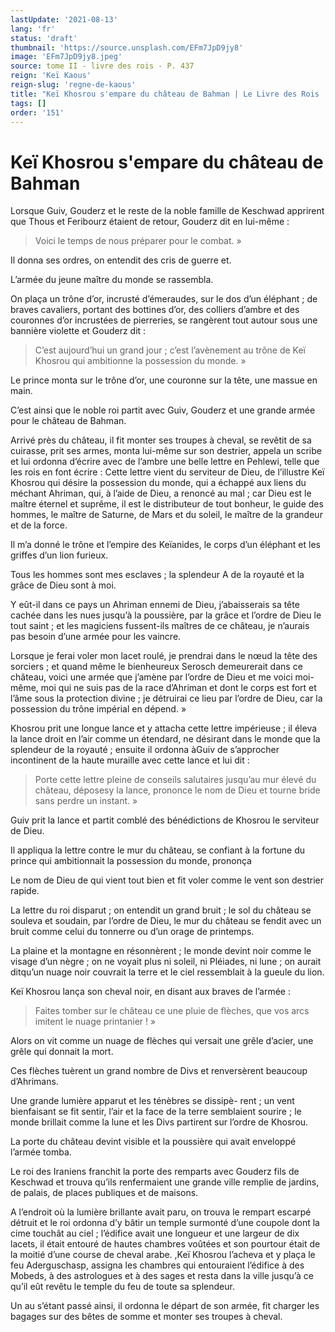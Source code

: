 ```yaml
---
lastUpdate: '2021-08-13'
lang: 'fr'
status: 'draft'
thumbnail: 'https://source.unsplash.com/EFm7JpD9jy8'
image: 'EFm7JpD9jy8.jpeg'
source: tome II - livre des rois - P. 437
reign: 'Keï Kaous'
reign-slug: 'regne-de-kaous'
title: "Keï Khosrou s'empare du château de Bahman | Le Livre des Rois | Shâhnâmeh"
tags: []
order: '151'
---
```


<!-- LTeX: language=fr -->

# Keï Khosrou s'empare du château de Bahman

Lorsque Guiv, Gouderz et le reste de la noble famille de Keschwad apprirent que Thous et Feribourz étaient de retour, Gouderz dit en lui-même :

> Voici le temps de nous préparer pour le combat. »

Il donna ses ordres, on entendit des cris de guerre et.

L’armée du jeune maître du monde se rassembla.

On plaça un trône d’or, incrusté d’émeraudes, sur le dos d’un éléphant ; de braves cavaliers, portant des bottines d’or, des colliers d’ambre et des couronnes d’or incrustées de pierreries, se rangèrent tout autour sous une bannière violette et Gouderz dit :

> C’est aujourd’hui un grand jour ; c’est l’avènement au trône de Keï Khosrou qui ambitionne la possession du monde. »

Le prince monta sur le trône d’or, une couronne sur la tête, une massue en main.

C’est ainsi que le noble roi partit avec Guiv, Gouderz et une grande armée pour le château de Bahman.

Arrivé près du château, il fit monter ses troupes à cheval, se revêtit de sa cuirasse, prit ses armes, monta lui-même sur son destrier, appela un scribe et lui ordonna d’écrire avec de l’ambre une belle lettre en Pehlewi, telle que les rois en font écrire : Cette lettre vient du serviteur de Dieu, de l’illustre Keï Khosrou qui désire la possession du monde, qui a échappé aux liens du méchant Ahriman, qui, à l’aide de Dieu, a renoncé au mal ; car Dieu est le maître éternel et suprême, il est le distributeur de tout bonheur, le guide des hommes, le maître de Saturne, de Mars et du soleil, le maître de la grandeur et de la force.

Il m’a donné le trône et l’empire des Keïanides, le corps d’un éléphant et les griffes d’un lion furieux.

Tous les hommes sont mes esclaves ; la splendeur A de la royauté et la grâce de Dieu sont à moi.

Y eût-il dans ce pays un Ahriman ennemi de Dieu, j’abaisserais sa tête cachée dans les nues jusqu’à la poussière, par la grâce et l’ordre de Dieu le tout saint ; et les magiciens fussent-ils maîtres de ce château, je n’aurais pas besoin d’une armée pour les vaincre.

Lorsque je ferai voler mon lacet roulé, je prendrai dans le nœud la tête des sorciers ; et quand même le bienheureux Serosch demeurerait dans ce château, voici une armée que j’amène par l’ordre de Dieu et me voici moi-même, moi qui ne suis pas de la race d’Ahriman et dont le corps est fort et l’âme sous la protection divine ; je détruirai ce lieu par l’ordre de Dieu, car la possession du trône impérial en dépend. »

Khosrou prit une longue lance et y attacha cette lettre impérieuse ; il éleva la lance droit en l’air comme un étendard, ne désirant dans le monde que la splendeur de la royauté ; ensuite il ordonna àGuiv de s’approcher incontinent de la haute muraille avec cette lance et lui dit :

> Porte cette lettre pleine de conseils salutaires jusqu’au mur élevé du château, déposesy la lance, prononce le nom de Dieu et tourne bride sans perdre un instant. »

Guiv prit la lance et partit comblé des bénédictions de Khosrou le serviteur de Dieu.

Il appliqua la lettre contre le mur du château, se confiant à la fortune du prince qui ambitionnait la possession du monde, prononça

Le nom de Dieu de qui vient tout bien et fit voler comme le vent son destrier rapide.

La lettre du roi disparut ; on entendit un grand bruit ; le sol du château se souleva et soudain, par l’ordre de Dieu, le mur du château se fendit avec un bruit comme celui du tonnerre ou d’un orage de printemps.

La plaine et la montagne en résonnèrent ; le monde devint noir comme le visage d’un nègre ; on ne voyait plus ni soleil, ni Pléiades, ni lune ; on aurait ditqu’un nuage noir couvrait la terre et le ciel ressemblait à la gueule du lion.

Keï Khosrou lança son cheval noir, en disant aux braves de l’armée :

> Faites tomber sur le château ce une pluie de flèches, que vos arcs imitent le nuage printanier ! »

Alors on vit comme un nuage de flèches qui versait une grêle d’acier, une grêle qui donnait la mort.

Ces flèches tuèrent un grand nombre de Divs et renversèrent beaucoup d’Ahrimans.

Une grande lumière apparut et les ténèbres se dissipè-
rent ; un vent bienfaisant se fit sentir, l’air et la face de la terre semblaient sourire ; le monde brillait comme la lune et les Divs partirent sur l’ordre de Khosrou.

La porte du château devint visible et la poussière qui avait enveloppé l’armée tomba.

Le roi des Iraniens franchit la porte des remparts avec Gouderz fils de Keschwad et trouva qu’ils renfermaient une grande ville remplie de jardins, de palais, de places publiques et de maisons.

A l’endroit où la lumière brillante avait paru, on trouva le rempart escarpé détruit et le roi ordonna d’y bâtir un temple surmonté d’une coupole dont la cime touchât au ciel ; l’édifice avait une longueur et une largeur de dix lacets, il était entouré de hautes chambres voûtées et son pourtour était de la moitié d’une course de cheval arabe. ,Keï Khosrou l’acheva et y plaça le feu Aderguschasp, assigna les chambres qui entouraient l’édifice à des Mobeds, à des astrologues et à des sages et resta dans la ville jusqu’à ce qu’il eût revêtu le temple du feu de toute sa splendeur.

Un au s’étant passé ainsi, il ordonna le départ de son armée, fit charger les bagages sur des bêtes de somme et monter ses troupes à cheval.
